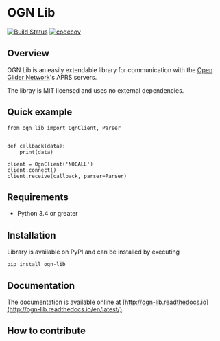 # OGN Lib

[![Build Status](https://travis-ci.org/akolar/ogn-lib.svg?branch=master)](https://travis-ci.org/akolar/ogn-lib) [![codecov](https://codecov.io/gh/akolar/ogn-lib/branch/master/graph/badge.svg)](https://codecov.io/gh/akolar/ogn-lib)


## Overview

OGN Lib is an easily extendable library for communication with the [Open Glider
Network](http://wiki.glidernet.org/)'s APRS servers.

The libray is MIT licensed and uses no external dependencies.


## Quick example

```
from ogn_lib import OgnClient, Parser


def callback(data):
    print(data)

client = OgnClient('N0CALL')
client.connect()
client.receive(callback, parser=Parser)
```


## Requirements

- Python 3.4 or greater


## Installation

Library is available on PyPI and can be installed by executing

```
pip install ogn-lib
```


## Documentation

The documentation is available online at
[http://ogn-lib.readthedocs.io](http://ogn-lib.readthedocs.io/en/latest/).


## How to contribute
